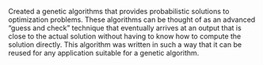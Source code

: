 Created a genetic algorithms that provides probabilistic solutions to optimization problems. These algorithms can be thought of as an advanced “guess and check” technique that eventually arrives at an output that is close to the actual solution without having to know how to compute the solution directly. This algorithm was written in such a way that it can be reused for any application suitable for a genetic algorithm.

